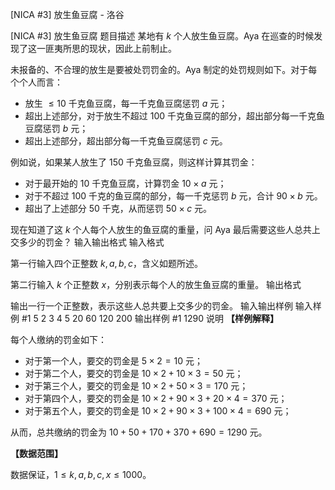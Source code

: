 



[NICA #3] 放生鱼豆腐 - 洛谷














[NICA #3] 放生鱼豆腐
题目描述
某地有 $k$ 个人放生鱼豆腐。Aya 在巡查的时候发现了这一匪夷所思的现状，因此上前制止。

未报备的、不合理的放生是要被处罚罚金的。Aya 制定的处罚规则如下。对于每个个人而言：

- 放生 $\leq 10$ 千克鱼豆腐，每一千克鱼豆腐惩罚 $a$ 元；
- 超出上述部分，对于放生不超过 $100$ 千克鱼豆腐的部分，超出部分每一千克鱼豆腐惩罚 $b$ 元；
- 超出上述部分，超出部分每一千克鱼豆腐惩罚 $c$ 元。

例如说，如果某人放生了 $150$ 千克鱼豆腐，则这样计算其罚金：
- 对于最开始的 $10$ 千克鱼豆腐，计算罚金 $10\times a$ 元；
- 对于不超过 $100$ 千克的鱼豆腐的部分，每一千克惩罚 $b$ 元，合计 $90\times b$ 元。
- 超出了上述部分 $50$ 千克，从而惩罚 $50\times c$ 元。

现在知道了这 $k$ 个人每个人放生的鱼豆腐的重量，问 Aya 最后需要这些人总共上交多少的罚金？
输入输出格式
输入格式

第一行输入四个正整数 $k,a,b,c$，含义如题所述。

第二行输入 $k$ 个正整数 $x$，分别表示每个人的放生鱼豆腐的重量。
输出格式

输出一行一个正整数，表示这些人总共要上交多少的罚金。
输入输出样例
输入样例 #1
5 2 3 4
5 20 60 120 200
输出样例 #1
1290
说明
**【样例解释】**

每个人缴纳的罚金如下：
- 对于第一个人，要交的罚金是 $5\times 2=10$ 元；
- 对于第二个人，要交的罚金是 $10\times 2+10\times 3=50$ 元；
- 对于第三个人，要交的罚金是 $10\times 2+50\times 3=170$ 元；
- 对于第四个人，要交的罚金是 $10\times 2+90\times 3+20\times 4=370$ 元；
- 对于第五个人，要交的罚金是 $10\times 2+90\times 3+100\times 4=690$ 元；

从而，总共缴纳的罚金为 $10+50+170+370+690=1290$ 元。

**【数据范围】**

数据保证，$1 \leq k,a,b,c,x \leq 1000$。







